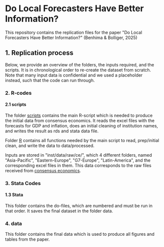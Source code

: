 #  Do Local Forecasters Have Better Information?
This repository contains the replication files for the paper "Do Local Forecasters Have Better Information?" (Benhima & Bolliger, 2025)

## 1. Replication process
Below, we provide an overview of the folders, the inputs required, and the scripts. It is in chronological order to re-create the dataset from scratch. Note that many input data is confidential and we used a placeholder instead, such that the code can run through.

### 2. R-codes

#### 2.1 scripts

The folder [scripts](scripts/) contains the main R-script which is needed to produce the initial data from consensus economics. It reads the excel files with the forecasts for GDP and inflation, does an initial cleaning of institution names, and writes the result as rds and stata data file.

Folder [R](R/) contains all functions needed by the main script to read, prep/initial clean, and write the data to data/processed.

Inputs are stored in "inst/data/raw/ce/", which 4 different folders, named "Asia-Pacific", "Eastern-Europe", "G7-Europe", "Latin-America", and the corresponding excel files in them. This data corresponds to the raw files received from [consensus economics](https://www.consensuseconomics.com/).


### 3. Stata Codes

#### 1.3 Stata
This folder contains the do-files, which are numbered and must be run in that order. It saves the final dataset in the folder data.


### 4. data

This folder contains the final data which is used to produce all figures and tables from the paper.
